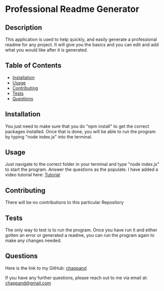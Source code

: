 # Professional Readme Generator

## Description

This application is used to help quickly, and easily generate a professional readme for any project. It will give you the basics and you can edit and add what you would like after it is generated.

## Table of Contents

* [Installation](#installation)
* [Usage](#usage)
* [Contributing](#contributing)
* [Tests](#tests)
* [Questions](#questions)

## Installation

You just need to make sure that you do "npm install" to get the correct packages installed. Once that is done, you will be able to run the program by typing "node index.js" into the terminal.

## Usage

Just navigate to the correct folder in your terminal and type "node index.js" to start the program. Answer the questions as the populate. I have added a video tutorial here: [Tutorial](https://drive.google.com/file/d/1l4WvcsQLw0F9l7ERFgLCxcEEMayMZvdR/view)

## Contributing

There will be no contributions to this particular Repository

## Tests

The only way to test is to run the program. Once you have run it and either gotten an error or generated a readme, you can run the program again to make any changes needed.

## Questions

Here is the link to my GitHub: [chappand](https://github.com/chappand)

If you have any further questions, please reach out to me via email at: chappand@gmail.com
